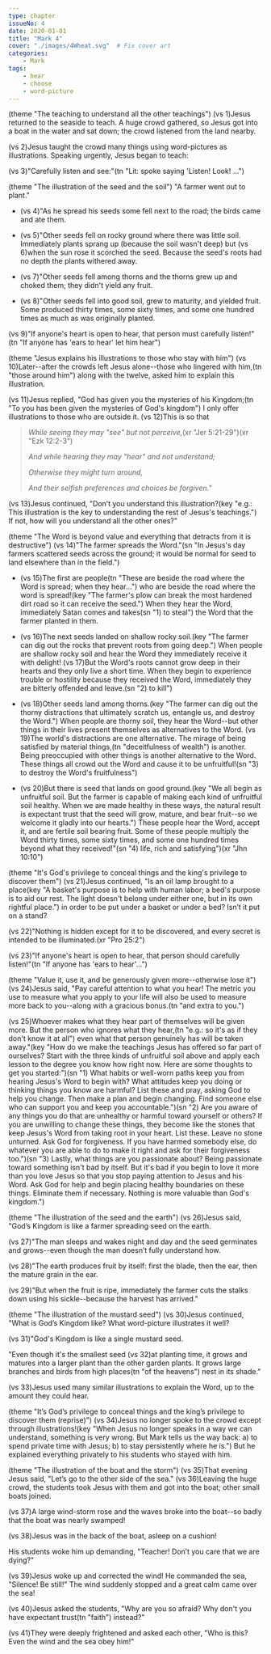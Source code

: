 ```yaml
---
type: chapter
issueNo: 4
date: 2020-01-01
title: "Mark 4"
cover: "./images/4Wheat.svg"  # Fix cover art
categories:
    - Mark
tags:
    - hear
    - choose
    - word-picture
---
```

(theme "The teaching to understand all the other teachings")
(vs 1)Jesus returned to the seaside to teach.  A huge crowd gathered, so Jesus got into a boat in the water and sat down; the crowd listened from the land nearby.

(vs 2)Jesus taught the crowd many things using word-pictures as illustrations.  Speaking urgently, Jesus began to teach:

(vs 3)"Carefully listen and see:"(tn "Lit: spoke saying 'Listen!  Look! ...")

(theme "The illustration of the seed and the soil")
"A farmer went out to plant."

* (vs 4)"As he spread his seeds some fell next to the road; the birds came and ate them.

* (vs 5)"Other seeds fell on rocky ground where there was little soil.  Immediately plants sprang up (because the soil wasn't deep) but (vs 6)when the sun rose it scorched the seed.  Because the seed's roots had no depth the plants withered away.

* (vs 7)"Other seeds fell among thorns and the thorns grew up and choked them; they didn't yield any fruit.

* (vs 8)"Other seeds fell into good soil, grew to maturity, and yielded fruit.  Some produced thirty times, some sixty times, and some one hundred times as much as was originally planted.

 (vs 9)"If anyone's heart is open to hear, that person must carefully listen!"(tn "If anyone has 'ears to hear' let him hear")

(theme "Jesus explains his illustrations to those who stay with him")
(vs 10)Later--after the crowds left Jesus alone--those who lingered with him,(tn "those around him") along with the twelve, asked him to explain this illustration.

(vs 11)Jesus replied, "God has given you the mysteries of his Kingdom;(tn "To you has been given the mysteries of God's kingdom") I only offer illustrations to those who are outside it.  (vs 12)This is so that

>*While seeing they may "see" but not perceive,*(xr "Jer 5:21-29")(xr "Ezk 12:2-3")
>
>*And while hearing they may "hear" and not understand;*
>
>*Otherwise they might turn around,*
>
>*And their selfish preferences and choices be forgiven."*

(vs 13)Jesus continued, "Don’t you understand this illustration?(key "e.g.: This illustration is the key to understanding the rest of Jesus's teachings.") If not, how will you understand all the other ones?"

(theme "The Word is beyond value and everything that detracts from it is destructive")
(vs 14)"The farmer spreads the Word."(sn "In Jesus's day farmers scattered seeds across the ground; it would be normal for seed to land elsewhere than in the field.")

* (vs 15)The first are people(tn "These are beside the road where the Word is spread; when they hear...") who are beside the road where the word is spread!(key "The farmer's plow can break the most hardened dirt road so it can receive the seed.")  When they hear the Word, immediately Satan comes and takes(sn "1) to steal") the Word that the farmer planted in them.

* (vs 16)The next seeds landed on shallow rocky soil.(key "The farmer can dig out the rocks that prevent roots from going deep.")  When people are shallow rocky soil and hear the Word they immediately receive it with delight!  (vs 17)But the Word's roots cannot grow deep in their hearts and they only live a short time.  When they begin to experience trouble or hostility because they received the Word, immediately they are bitterly offended and leave.(sn "2) to kill")

* (vs 18)Other seeds land among thorns.(key "The farmer can dig out the thorny distractions that ultimately scratch us, entangle us, and destroy the Word.")  When people are thorny soil, they hear the Word--but other things in their lives present themselves as alternatives to the Word.  (vs 19)The world's distractions are one alternative.  The mirage of being satisfied by material things,(tn "deceitfulness of wealth") is another.  Being preoccupied with other things is another alternative to the Word.  These things all crowd out the Word and cause it to be unfruitful!(sn "3) to destroy the Word's fruitfulness")

* (vs 20)But there is seed that lands on good ground.(key "We all begin as unfruitful soil.  But the farmer is capable of making each kind of unfruitful soil healthy.  When we are made healthy in these ways, the natural result is expectant trust that the seed will grow, mature, and bear fruit--so we welcome it gladly into our hearts.")  These people hear the Word, accept it, and are fertile soil bearing fruit.  Some of these people multiply the Word thirty times, some sixty times, and some one hundred times beyond what they received!"(sn "4) life, rich and satisfying")(xr "Jhn 10:10")

(theme "It's God's privilege to conceal things and the king's privilege to discover them")
(vs 21)Jesus continued, "Is an oil lamp brought to a place(key "A basket's purpose is to help with human labor; a bed's purpose is to aid our rest.  The light doesn't belong under either one, but in its own rightful place.") in order to be put under a basket or under a bed? Isn’t it put on a stand?

(vs 22)"Nothing is hidden except for it to be discovered, and every secret is intended to be illuminated.(xr "Pro 25:2")

(vs 23)"If anyone's heart is open to hear, that person should carefully listen!"(tn "If anyone has 'ears to hear'...")

(theme "Value it, use it, and be generously given more--otherwise lose it")
(vs 24)Jesus said, "Pay careful attention to what you hear!  The metric you use to measure what you apply to your life will also be used to measure more back to you--along with a gracious bonus.(tn "and extra to you.")

(vs 25)Whoever makes what they hear part of themselves will be given more.  But the person who ignores what they hear,(tn "e.g.: so it's as if they don't know it at all") even what that person genuinely has will be taken away."(key "How do we make the teachings Jesus has offered so far part of ourselves?  Start with the three kinds of unfruitful soil above and apply each lesson to the degree you know how right now.  Here are some thoughts to get you started:")(sn "1) What habits or well-worn paths keep you from hearing Jesus's Word to begin with?  What attitudes keep you doing or thinking things you know are harmful?  List these and pray, asking God to help you change.  Then make a plan and begin changing.  Find someone else who can support you and keep you accountable.")(sn "2) Are you aware of any things you do that are unhealthy or harmful toward yourself or others?  If you are unwilling to change these things, they become like the stones that keep Jesus's Word from taking root in your heart.  List these.  Leave no stone unturned.  Ask God for forgiveness.  If you have harmed somebody else, do whatever you are able to do to make it right and ask for their forgiveness too.")(sn "3) Lastly, what things are you passionate about?  Being passionate toward something isn't bad by itself.  But it's bad if you begin to love it more than you love Jesus so that you stop paying attention to Jesus and his Word.  Ask God for help and begin placing healthy boundaries on these things.  Eliminate them if necessary.  Nothing is more valuable than God's kingdom.")

(theme "The illustration of the seed and the earth")
(vs 26)Jesus said, "God’s Kingdom is like a farmer spreading seed on the earth.

(vs 27)"The man sleeps and wakes night and day and the seed germinates and grows--even though the man doesn’t fully understand how.

(vs 28)"The earth produces fruit by itself: first the blade, then the ear, then the mature grain in the ear.

(vs 29)"But when the fruit is ripe, immediately the farmer cuts the stalks down using his sickle--because the harvest has arrived."

(theme "The illustration of the mustard seed")
(vs 30)Jesus continued, "What is God’s Kingdom like?  What word-picture illustrates it well?

(vs 31)"God's Kingdom is like a single mustard seed.

"Even though it's the smallest seed (vs 32)at planting time, it grows and matures into a larger plant than the other garden plants.  It grows large branches and birds from high places(tn "of the heavens") nest in its shade."

(vs 33)Jesus used many similar illustrations to explain the Word, up to the amount they could hear.

(theme "It’s God’s privilege to conceal things and the king’s privilege to discover them (reprise)")
(vs 34)Jesus no longer spoke to the crowd except through illustrations!(key "When Jesus no longer speaks in a way we can understand, something is very wrong.  But Mark tells us the way back: a) to spend private time with Jesus; b) to stay persistently where he is.")  But he explained everything privately to his students who stayed with him.

(theme "The illustration of the boat and the storm")
(vs 35)That evening Jesus said, "Let’s go to the other side of the sea."  (vs 36)Leaving the huge crowd, the students took Jesus with them and got into the boat; other small boats joined.

(vs 37)A large wind-storm rose and the waves broke into the boat--so badly that the boat was nearly swamped!

(vs 38)Jesus was in the back of the boat, asleep on a cushion!

His students woke him up demanding, "Teacher!  Don’t you care that we are dying?"

(vs 39)Jesus woke up and corrected the wind!  He commanded the sea, "Silence!  Be still!"  The wind suddenly stopped and a great calm came over the sea!

(vs 40)Jesus asked the students, "Why are you so afraid?  Why don't you have expectant trust(tn "faith") instead?"

(vs 41)They were deeply frightened and asked each other, "Who is this?  Even the wind and the sea obey him!"
